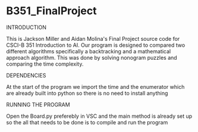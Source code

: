 # B351_FinalProject
INTRODUCTION

This is Jackson Miller and Aidan Molina's Final Project source code for CSCI-B 351 Introduction to AI. Our program is designed to compared two different algorithms specifically a backtracking and a mathematical approach algorithm. This was done by solving nonogram puzzles and comparing the time complexity.

DEPENDENCIES

At the start of the program we import the time and the enumerator which are already built into python so there is no need to install anything

RUNNING THE PROGRAM

Open the Board.py preferebly in VSC and the main method is already set up so the all that needs to be done is to compile and run the program
